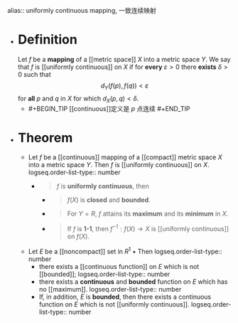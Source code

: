 alias:: uniformly continuous mapping, 一致连续映射

- # Definition
  Let $f$ be a **mapping** of a [[metric space]] $X$ into a metric space $Y$. We say that $f$ is [[uniformly continuous]] on $X$ if for **every** $\varepsilon > 0$ there **exists** $\delta > 0$ such that
  $$d_Y(f(p),f(q)) <\varepsilon$$ 
  for **all** $p$ and $q$ in $X$ for which $d_X(p, q) <\delta$.
	- #+BEGIN_TIP
	  [[continuous]]定义是 $p$ 点连续
	  #+END_TIP
- # Theorem
	- Let $f$ be a [[continuous]] mapping of a [[compact]] metric space $X$ into a metric space $Y$. Then $f$ is [[uniformly continuous]] on $X$.
	  logseq.order-list-type:: number
		- > $f$ is **uniformly continuous**, then
			- >$f(X)$ is **closed** and **bounded**.
			- >For $Y=R$, $f$ attains its **maximum** and its **minimum** in $X$.
			- >If $f$ is **1-1**, then $f^{-1}: f(X)\to X$ is [[uniformly continuous]] on $f(X)$.
	- Let $E$ be a [[noncompact]] set in $R^1$ • Then
	  logseq.order-list-type:: number
		- there exists a [[continuous function]] on $E$ which is not [[bounded]];
		  logseq.order-list-type:: number
		- there exists a **continuous** and **bounded** function on $E$ which has no [[maximum]]. 
		  logseq.order-list-type:: number
		- If, in addition, $E$ is **bounded**, then there exists a continuous function on $E$ which is not [[uniformly continuous]].
		  logseq.order-list-type:: number